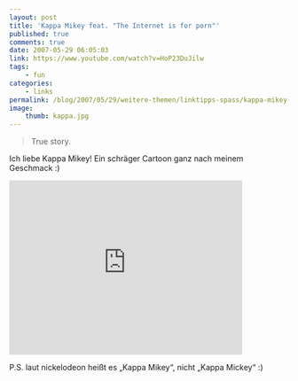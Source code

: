 ```yaml
---
layout: post
title: 'Kappa Mikey feat. "The Internet is for porn"'
published: true
comments: true
date: 2007-05-29 06:05:03
link: https://www.youtube.com/watch?v=HoP23DuJilw
tags:
    - fun
categories:
    - links
permalink: /blog/2007/05/29/weitere-themen/linktipps-spass/kappa-mikey-feat-the-internet-is-for-porn
image:
    thumb: kappa.jpg
---
```

> True story.

Ich liebe Kappa Mikey! Ein schräger Cartoon ganz nach meinem Geschmack :)

<iframe width="420" height="315" src="https://www.youtube.com/embed/HoP23DuJilw" frameborder="0" allowfullscreen></iframe>

P.S. laut nickelodeon heißt es &#8222;Kappa Mikey&#8220;, nicht &#8222;Kappa Mickey&#8220; :)